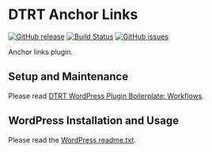# DTRT Anchor Links

[![GitHub release](https://img.shields.io/github/release/dotherightthing/wpdtrt-anchorlinks.svg)](https://github.com/dotherightthing/wpdtrt-anchorlinks/releases) [![Build Status](https://travis-ci.org/dotherightthing/wpdtrt-anchorlinks.svg?branch=master)](https://travis-ci.org/dotherightthing/wpdtrt-anchorlinks) [![GitHub issues](https://img.shields.io/github/issues/dotherightthing/wpdtrt-anchorlinks.svg)](https://github.com/dotherightthing/wpdtrt-anchorlinks/issues)

Anchor links plugin.

## Setup and Maintenance

Please read [DTRT WordPress Plugin Boilerplate: Workflows](https://github.com/dotherightthing/wpdtrt-plugin-boilerplate-boilerplate/wiki/Workflows).

## WordPress Installation and Usage

Please read the [WordPress readme.txt](readme.txt).
